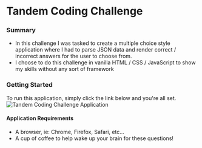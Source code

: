 # Tandem Coding Challenge

### Summary

-   In this challenge I was tasked to create a multiple choice style application where I had to parse JSON data and render correct / incorrect answers for the user to choose from.
-   I choose to do this challenge in vanilla HTML / CSS / JavaScript to show my skills without any sort of framework

### Getting Started

To run this application, simply click the link below and you're all set.
![Tandem Coding Challenge Application](#TODO)

#### Application Requirements

-   A browser, ie: Chrome, Firefox, Safari, etc...
-   A cup of coffee to help wake up your brain for these questions!

